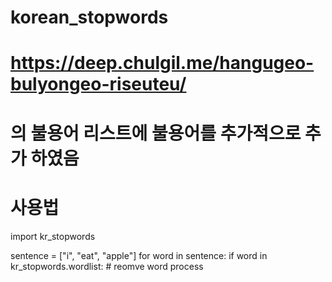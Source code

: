 # korean_stopwords
# https://deep.chulgil.me/hangugeo-bulyongeo-riseuteu/ 
# 의 불용어 리스트에 불용어를 추가적으로 추가 하였음

# 사용법

import kr_stopwords

sentence = ["i", "eat", "apple"]
for word in sentence:
  if word in kr_stopwords.wordlist:
    # reomve word process
    
